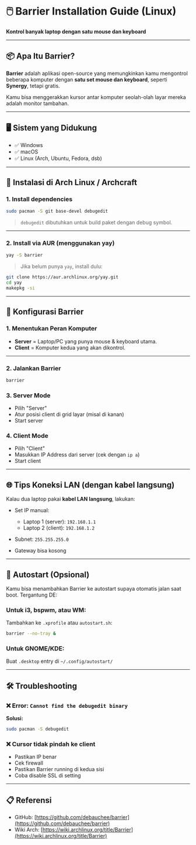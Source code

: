 # 🖱️ Barrier Installation Guide (Linux)

**Kontrol banyak laptop dengan satu mouse dan keyboard**

---

## 📦 Apa Itu Barrier?

**Barrier** adalah aplikasi open-source yang memungkinkan kamu mengontrol beberapa komputer dengan **satu set mouse dan keyboard**, seperti **Synergy**, tetapi gratis.

Kamu bisa menggerakkan kursor antar komputer seolah-olah layar mereka adalah monitor tambahan.

---

## 🖥️ Sistem yang Didukung

* ✅ Windows
* ✅ macOS
* ✅ Linux (Arch, Ubuntu, Fedora, dsb)

---

## 🚀 Instalasi di Arch Linux / Archcraft

### 1. **Install dependencies**

```bash
sudo pacman -S git base-devel debugedit
```

> `debugedit` dibutuhkan untuk build paket dengan debug symbol.

---

### 2. **Install via AUR (menggunakan yay)**

```bash
yay -S barrier
```

> Jika belum punya `yay`, install dulu:

```bash
git clone https://aur.archlinux.org/yay.git
cd yay
makepkg -si
```

---

## 🔧 Konfigurasi Barrier

### 1. **Menentukan Peran Komputer**

* **Server** = Laptop/PC yang punya mouse & keyboard utama.
* **Client** = Komputer kedua yang akan dikontrol.

---

### 2. **Jalankan Barrier**

```bash
barrier
```

### 3. **Server Mode**

* Pilih "Server"
* Atur posisi client di grid layar (misal di kanan)
* Start server

### 4. **Client Mode**

* Pilih "Client"
* Masukkan IP Address dari server (cek dengan `ip a`)
* Start client

---

## 🌐 Tips Koneksi LAN (dengan kabel langsung)

Kalau dua laptop pakai **kabel LAN langsung**, lakukan:

* Set IP manual:

  * Laptop 1 (server): `192.168.1.1`
  * Laptop 2 (client): `192.168.1.2`
* Subnet: `255.255.255.0`
* Gateway bisa kosong

---

## 🔁 Autostart (Opsional)

Kamu bisa menambahkan Barrier ke autostart supaya otomatis jalan saat boot. Tergantung DE:

### Untuk i3, bspwm, atau WM:

Tambahkan ke `.xprofile` atau `autostart.sh`:

```bash
barrier --no-tray &
```

### Untuk GNOME/KDE:

Buat `.desktop` entry di `~/.config/autostart/`

---

## 🛠️ Troubleshooting

### ❌ Error: `Cannot find the debugedit binary`

**Solusi:**

```bash
sudo pacman -S debugedit
```

### ❌ Cursor tidak pindah ke client

* Pastikan IP benar
* Cek firewall
* Pastikan Barrier running di kedua sisi
* Coba disable SSL di setting

---

## 📋 Referensi

* GitHub: [https://github.com/debauchee/barrier](https://github.com/debauchee/barrier)
* Wiki Arch: [https://wiki.archlinux.org/title/Barrier](https://wiki.archlinux.org/title/Barrier)
